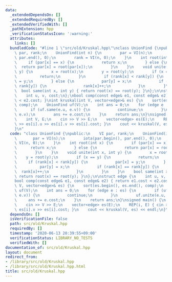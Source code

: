 ```yaml
---
data:
  _extendedDependsOn: []
  _extendedRequiredBy: []
  _extendedVerifiedWith: []
  _pathExtension: hpp
  _verificationStatusIcon: ':warning:'
  attributes:
    links: []
  bundledCode: "#line 1 \"src/old/Kruskal.hpp\"\nclass UnionFind {\npublic:\n    VI\
    \ par, rank;\n    UnionFind(int n) {\n        par = VI(n);\n        iota(par.begin(),\
    \ par.end(), 0);\n        rank = VI(n, 0);\n    }\n    int root(int x) {\n   \
    \     if (par[x] == x) {\n            return x;\n        } else {\n          \
    \  return par[x] = root(par[x]);\n        }\n    }\n    void unite(int x, int\
    \ y) {\n        x = root(x);\n        y = root(y);\n        if (x == y) {\n  \
    \          return;\n        }\n        if (rank[x] < rank[y]) {\n            par[x]\
    \ = y;\n        } else {\n            par[y] = x;\n            if (rank[x] ==\
    \ rank[y]) {\n                rank[x]++;\n            }\n        }\n    }\n  \
    \  bool same(int x, int y) { return root(x) == root(y); }\n};\n\nstruct edge {\n\
    \    int u, v, cost;\n};\nbool comp(const edge& e1, const edge& e2) { return e1.cost\
    \ < e2.cost; }\nint kruskal(int V, vector<edge>& es) {\n    sort(es.begin(), es.end(),\
    \ comp);\n    UnionFind uf(V);\n    int ans = 0;\n    for (edge e : es) {\n  \
    \      if (uf.same(e.u, e.v)) {\n            continue;\n        }\n        uf.unite(e.u,\
    \ e.v);\n        ans += e.cost;\n    }\n    return ans;\n}\nsigned main() {\n\
    \    int V, E;\n    cin >> V >> E;\n    vector<edge> es(E);\n    REP(i, E) { cin\
    \ >> es[i].u >> es[i].v >> es[i].cost; }\n    cout << kruskal(V, es) << endl;\n\
    }\n"
  code: "class UnionFind {\npublic:\n    VI par, rank;\n    UnionFind(int n) {\n \
    \       par = VI(n);\n        iota(par.begin(), par.end(), 0);\n        rank =\
    \ VI(n, 0);\n    }\n    int root(int x) {\n        if (par[x] == x) {\n      \
    \      return x;\n        } else {\n            return par[x] = root(par[x]);\n\
    \        }\n    }\n    void unite(int x, int y) {\n        x = root(x);\n    \
    \    y = root(y);\n        if (x == y) {\n            return;\n        }\n   \
    \     if (rank[x] < rank[y]) {\n            par[x] = y;\n        } else {\n  \
    \          par[y] = x;\n            if (rank[x] == rank[y]) {\n              \
    \  rank[x]++;\n            }\n        }\n    }\n    bool same(int x, int y) {\
    \ return root(x) == root(y); }\n};\n\nstruct edge {\n    int u, v, cost;\n};\n\
    bool comp(const edge& e1, const edge& e2) { return e1.cost < e2.cost; }\nint kruskal(int\
    \ V, vector<edge>& es) {\n    sort(es.begin(), es.end(), comp);\n    UnionFind\
    \ uf(V);\n    int ans = 0;\n    for (edge e : es) {\n        if (uf.same(e.u,\
    \ e.v)) {\n            continue;\n        }\n        uf.unite(e.u, e.v);\n   \
    \     ans += e.cost;\n    }\n    return ans;\n}\nsigned main() {\n    int V, E;\n\
    \    cin >> V >> E;\n    vector<edge> es(E);\n    REP(i, E) { cin >> es[i].u >>\
    \ es[i].v >> es[i].cost; }\n    cout << kruskal(V, es) << endl;\n}\n"
  dependsOn: []
  isVerificationFile: false
  path: src/old/Kruskal.hpp
  requiredBy: []
  timestamp: '2020-06-13 20:39:55+09:00'
  verificationStatus: LIBRARY_NO_TESTS
  verifiedWith: []
documentation_of: src/old/Kruskal.hpp
layout: document
redirect_from:
- /library/src/old/Kruskal.hpp
- /library/src/old/Kruskal.hpp.html
title: src/old/Kruskal.hpp
---
```

